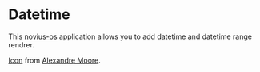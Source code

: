 Datetime
========

This [novius-os](https://github.com/novius-os/novius-os) application allows you to add datetime and datetime range rendrer.

[Icon](http://www.iconfinder.com/icondetails/2013/128/clock_time_icon) from [Alexandre Moore](http://sa-ki.deviantart.com/).